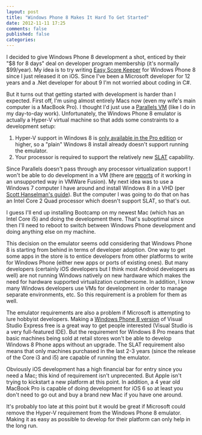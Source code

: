 ```yaml
---
layout: post
title: "Windows Phone 8 Makes It Hard To Get Started"
date: 2012-11-11 17:25
comments: false
published: false
categories: 
---
```

I decided to give Windows Phone 8 development a shot, enticed by their "$8 for 8 days" deal on developer program membership (it's normally $99/year).  My idea is to try writing [Easy Score Keeper](http://itunes.apple.com/us/app/easy-score-keeper/id570999111?ls=1&mt=8&partnerId=30&siteID=GedyEx6hBKQ) for Windows Phone 8 since I just released it on iOS.  Since I've been a Microsoft developer for 12 years and a .Net developer for about 9 I'm not worried about coding in C#.

But it turns out that getting started with development is harder than I expected.  First off, I'm using almost entirely Macs now (even my wife's main computer is a MacBook Pro).  I thought I'd just use a [Parallels VM](http://www.parallels.com/products/desktop/) (like I do in my day-to-day work).  Unfortunately, the Windows Phone 8 emulator is actually a Hyper-V virtual machine so that adds some constraints to a development setup:

<!-- more -->

1. Hyper-V support in Windows 8 is [only available in the Pro edition](http://blogs.windows.com/windows/b/bloggingwindows/archive/2012/04/16/announcing-the-windows-8-editions.aspx) or higher, so a "plain" Windows 8 install already doesn't support running the emulator.
2. Your processor is required to support the relatively new [SLAT](http://en.wikipedia.org/wiki/Second_Level_Address_Translation) capability.

Since Parallels doesn't pass through any processor virtualization support I won't be able to do development in a VM (there are [reports](http://communities.vmware.com/message/2141330#2141330) of it working in an unsupported way in VMWare Fusion).  My next idea was to use a Windows 7 computer I have around and install Windows 8 in a VHD (per [Scott Hanselman's guide](http://www.hanselman.com/blog/GuideToInstallingAndBootingWindows8DeveloperPreviewOffAVHDVirtualHardDisk.aspx)).  But the computer I was going to do that on has an Intel Core 2 Quad processor which doesn't support SLAT, so that's out.

I guess I'll end up installing Bootcamp on my newest Mac (which has an Intel Core i5) and doing the development there.  That's suboptimal since then I'll need to reboot to switch between Windows Phone development and doing anything else on my machine.

This decision on the emulator seems odd considering that Windows Phone 8 is starting from behind in terms of developer adoption.  One way to get some apps in the store is to entice developers from other platforms to write for Windows Phone (either new apps or ports of existing ones).  But many developers (certainly iOS developers but I think most Android developers as well) are not running Windows natively on new hardware which makes the need for hardware supported virtualization cumbersome.  In addition, I know many Windows developers use VMs for development in order to manage separate environments, etc.  So this requirement is a problem for them as well.

The emulator requirements are also a problem if Microsoft is attempting to lure hobbyist developers.  Making a [Windows Phone 8 version](http://www.microsoft.com/visualstudio/eng/products/visual-studio-express-for-windows-phone) of Visual Studio Express free is a great way to get people interested (Visual Studio is a very full-featured IDE).  But the requirement for Windows 8 Pro means that basic machines being sold at retail stores won't be able to develop Windows 8 Phone apps without an upgrade.  The SLAT requirement also means that only machines purchased in the last 2-3 years (since the release of the Core i3 and i5) are capable of running the emulator.

Obviously iOS development has a high financial bar for entry since you need a Mac; this kind of requirement isn't unprecented.  But Apple isn't trying to kickstart a new platform at this point.  In addition, a 4 year old MacBook Pro is capable of doing development for iOS 6 so at least you don't need to go out and buy a brand new Mac if you have one around.

It's probably too late at this point but it would be great if Microsoft could remove the Hyper-V requirement from the Windows Phone 8 emulator.  Making it as easy as possible to develop for their platform can only help in the long run.